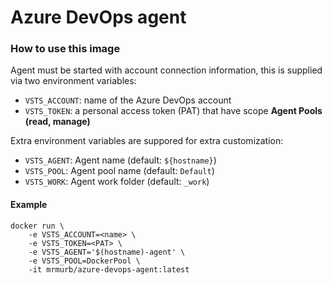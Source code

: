 # Azure DevOps agent

### How to use this image
Agent must be started with account connection information, this is supplied via two environment variables:

- `VSTS_ACCOUNT`: name of the Azure DevOps account
- `VSTS_TOKEN`: a personal access token (PAT) that have scope **Agent Pools (read, manage)**

Extra environment variables are suppored for extra customization:
- `VSTS_AGENT`: Agent name (default: `${hostname}`)
- `VSTS_POOL`: Agent pool name (default: `Default`)
- `VSTS_WORK`: Agent work folder (default: `_work`)

#### Example
```
docker run \
    -e VSTS_ACCOUNT=<name> \
    -e VSTS_TOKEN=<PAT> \
    -e VSTS_AGENT='$(hostname)-agent' \
    -e VSTS_POOL=DockerPool \
    -it mrmurb/azure-devops-agent:latest
